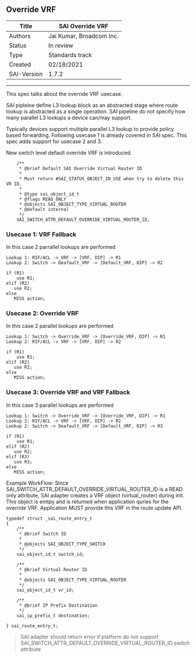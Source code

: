 Override VRF
-------------------------------------------------------------------------------
 Title       | SAI Override VRF
-------------|-----------------------------------------------------------------
 Authors     | Jai Kumar, Broadcom Inc.
 Status      | In review
 Type        | Standards track
 Created     | 02/18/2021
 SAI-Version | 1.7.2
 
 
-------------------------------------------------------------------------------

This spec talks about the override VRF usecase.

SAI pipleine define L3 lookup block as an abstracted stage where route lookup is abstracted as a single operation. 
SAI pipeline do not specify how many parallel L3 lookups a device can/may support.

Typically devices support multiple parallel L3 lookup to provide policy based forwarding.
Following usecase 1 is already covered in SAI spec. This spec adds support for usecase 2 and 3.

New switch level default override VRF is introduced. 
```
    /**
     * @brief Default SAI Override Virtual Router ID
     *
     * Must return #SAI_STATUS_OBJECT_IN_USE when try to delete this VR ID.
     *
     * @type sai_object_id_t
     * @flags READ_ONLY
     * @objects SAI_OBJECT_TYPE_VIRTUAL_ROUTER
     * @default internal
     */
    SAI_SWITCH_ATTR_DEFAULT_OVERRIDE_VIRTUAL_ROUTER_ID,
```


### Usecase 1: VRF Fallback
In this case 2 parrallel lookups are performed
```
Lookup 1: RIF/ACL -> VRF -> [VRF, DIP] -> R1
Lookup 2: Switch -> Deafault_VRF -> [Default_VRF, DIP] -> R2

if (R1)
    use R1;
elif (R2)
   use R2;
else
   MISS action;
```



### Usecase 2: Override VRF
In this case 2 parallel lookups are performed
```
Lookup 1: Switch -> Override_VRF -> [Override_VRF, DIP] -> R1
Lookup 2: RIF/ACL -> VRF -> [VRF, DIP] -> R2

if (R1)
    use R1;
elif (R2)
   use R2;
else
   MISS action;
```

### Usecase 3: Override VRF and VRF Fallback
In this case 3 parallel lookups are performed
```
Lookup 1: Switch -> Override_VRF -> [Override_VRF, DIP] -> R1
Lookup 2: RIF/ACL -> VRF -> [VRF, DIP] -> R2
Lookup 2: Switch -> Deafault_VRF -> [Default_VRF, DIP] -> R3

if (R1)
    use R1;
elif (R2)
   use R2;
elif (R3)
   use R3;
else
   MISS action;
```

Example WorkFlow:
Since SAI_SWITCH_ATTR_DEFAULT_OVERRIDE_VIRTUAL_ROUTER_ID is a READ only attribute, SAI adapter creates a VRF object (virtual_router) during init. This object is emtpy and is returned when application quries for the override VRF.
Application MUST provide this VRF in the route update API.
```
typedef struct _sai_route_entry_t
{
    /**
     * @brief Switch ID
     *
     * @objects SAI_OBJECT_TYPE_SWITCH
     */
    sai_object_id_t switch_id;

    /**
     * @brief Virtual Router ID
     *
     * @objects SAI_OBJECT_TYPE_VIRTUAL_ROUTER
     */
    sai_object_id_t vr_id;

    /**
     * @brief IP Prefix Destination
     */
    sai_ip_prefix_t destination;

} sai_route_entry_t;

```

> SAI adapter should return error if platform do not support SAI_SWITCH_ATTR_DEFAULT_OVERRIDE_VIRTUAL_ROUTER_ID switch attribute
